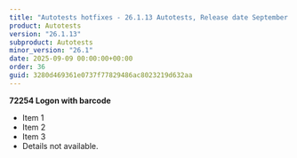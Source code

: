 ```yaml
---
title: "Autotests hotfixes - 26.1.13 Autotests, Release date September 9, 2025 - Hotfixes"
product: Autotests
version: "26.1.13"
subproduct: Autotests
minor_version: "26.1"
date: 2025-09-09 00:00:00+00:00
order: 36
guid: 3280d469361e0737f77829486ac8023219d632aa
---
```


**72254 Logon with barcode**- Item 1- Item 2- Item 3- Details not available.
